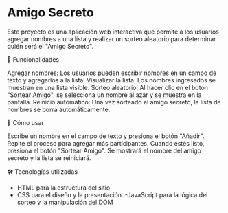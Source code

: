 <h1>Amigo Secreto</h1>

Este proyecto es una aplicación web interactiva que permite a los usuarios agregar nombres a una lista y realizar un sorteo aleatorio para determinar quién será el "Amigo Secreto".

📌 Funcionalidades

  Agregar nombres: Los usuarios pueden escribir nombres en un campo de texto y agregarlos a la lista.
  Visualizar la lista: Los nombres ingresados se muestran en una lista visible.
  Sorteo aleatorio: Al hacer clic en el botón "Sortear Amigo", se selecciona un nombre al azar y se muestra en la pantalla.
  Reinicio automático: Una vez sorteado el amigo secreto, la lista de nombres se borra automáticamente.

🚀 Cómo usar

  Escribe un nombre en el campo de texto y presiona el botón "Añadir".
  Repite el proceso para agregar más participantes.
  Cuando estés listo, presiona el botón "Sortear Amigo".
  Se mostrará el nombre del amigo secreto y la lista se reiniciará.

🛠️ Tecnologías utilizadas

  - HTML para la estructura del sitio.
  - CSS para el diseño y la presentación.
  -JavaScript para la lógica del sorteo y la manipulación del DOM
